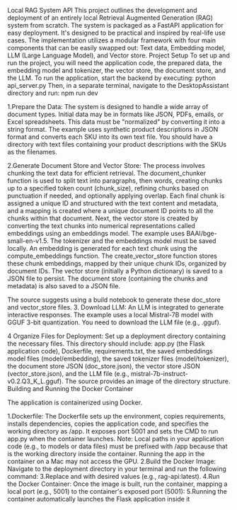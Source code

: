 Local RAG System API
This project outlines the development and deployment of an entirely local Retrieval Augmented Generation (RAG) system from scratch. The system is packaged as a FastAPI application for easy deployment. It's designed to be practical and inspired by real-life use cases.
The implementation utilizes a modular framework with four main components that can be easily swapped out: Text data, Embedding model, LLM (Large Language Model), and Vector store.
Project Setup
To set up and run the project, you will need the application code, the prepared data, the embedding model and tokenizer, the vector store, the document store, and the LLM.
To run the application, start the backend by executing:
  python api_server.py
Then, in a separate terminal, navigate to the DesktopAssistant directory and run:
  npm run dev

1.Prepare the Data:
The system is designed to handle a wide array of document types.
Initial data may be in formats like JSON, PDFs, emails, or Excel spreadsheets.
This data must be "normalized" by converting it into a string format.
The example uses synthetic product descriptions in JSON format and converts each SKU into its own text file.
You should have a directory with text files containing your product descriptions with the SKUs as the filenames.

2.Generate Document Store and Vector Store:
The process involves chunking the text data for efficient retrieval. The document_chunker function is used to split text into paragraphs, then words, creating chunks up to a specified token count (chunk_size), refining chunks based on punctuation if needed, and optionally applying overlap. Each final chunk is assigned a unique ID and structured with the text content and metadata, and a mapping is created where a unique document ID points to all the chunks within that document.
Next, the vector store is created by converting the text chunks into numerical representations called embeddings using an embeddings model. The example uses BAAI/bge-small-en-v1.5.
The tokenizer and the embeddings model must be saved locally.
An embedding is generated for each text chunk using the compute_embeddings function.
The create_vector_store function stores these chunk embeddings, mapped by their unique chunk IDs, organized by document IDs.
The vector store (initially a Python dictionary) is saved to a JSON file to persist. The document store (containing the chunks and metadata) is also saved to a JSON file.

The source suggests using a build notebook to generate these doc_store and vector_store files.
3. Download LLM:
An LLM is integrated to generate interactive responses.
The example uses a local Mistral-7B model with GGUF 3-bit quantization.
You need to download the LLM file (e.g., .gguf).

4 Organize Files for Deployment:
Set up a deployment directory containing the necessary files.
This directory should include: app.py (the Flask application code), Dockerfile, requirements.txt, the saved embeddings model files (model/embedding), the saved tokenizer files (model/tokenizer), the document store JSON (doc_store.json), the vector store JSON (vector_store.json), and the LLM file (e.g., mistral-7b-instruct-v0.2.Q3_K_L.gguf). The source provides an image of the directory structure.
Building and Running the Docker Container

The application is containerized using Docker.

1.Dockerfile: The Dockerfile sets up the environment, copies requirements, installs dependencies, copies the application code, and specifies the working directory as /app. It exposes port 5001 and sets the CMD to run app.py when the container launches. Note: Local paths in your application code (e.g., to models or data files) must be prefixed with /app because that is the working directory inside the container. Running the app in the container on a Mac may not access the GPU.
2.Build the Docker Image: Navigate to the deployment directory in your terminal and run the following command:
3.Replace <image-name> and <tag> with desired values (e.g., rag-api:latest).
4.Run the Docker Container: Once the image is built, run the container, mapping a local port (e.g., 5001) to the container's exposed port (5001):
5.Running the container automatically launches the Flask application inside it
